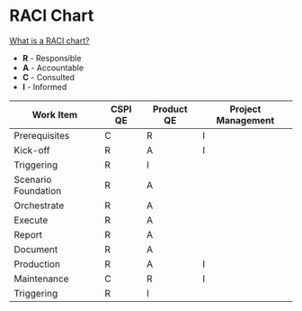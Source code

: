 # RACI Chart

[What is a RACI chart?](https://www.forbes.com/advisor/business/raci-chart/)

- **R** - Responsible
- **A** - Accountable
- **C** - Consulted
- **I** - Informed

| Work Item           | CSPI QE | Product QE | Project Management |
|---------------------|---------|------------|--------------------|
| Prerequisites       | C       | R          | I                  |
| Kick-off            | R       | A          | I                  |
| Triggering          | R       | I          |                    |
| Scenario Foundation | R       | A          |                    |
| Orchestrate         | R       | A          |                    |
| Execute             | R       | A          |                    |
| Report              | R       | A          |                    |
| Document            | R       | A          |                    |
| Production          | R       | A          | I                  |
| Maintenance         | C       | R          | I                  |
| Triggering          | R       | I          |                    |